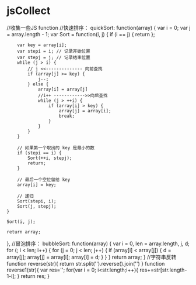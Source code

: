 # jsCollect
//收集一些JS function
//快速排序：
    quickSort: function(array) {
        var i = 0;
        var j = array.length - 1;
        var Sort = function(i, j) {
        if (i == j) {
            return
        };

        var key = array[i];
        var stepi = i; // 记录开始位置
        var stepj = j; // 记录结束位置
        while (j > i) {
            // j <<-------------- 向前查找
            if (array[j] >= key) {
                j--;
            } else {
                array[i] = array[j]
                //i++ ------------>>向后查找
                while (j > ++i) {
                    if (array[i] > key) {
                        array[j] = array[i];
                        break;
                    }
                }
            }
        }

        // 如果第一个取出的 key 是最小的数
        if (stepi == i) {
            Sort(++i, stepj);
            return;
        }

        // 最后一个空位留给 key
        array[i] = key;

        // 递归
        Sort(stepi, i);
        Sort(j, stepj);
    }

    Sort(i, j);

    return array;
},
//冒泡排序：
    bubbleSort: function(array) {
        var i = 0,
        len = array.length,
        j, d;
        for (; i < len; i++) {
            for (j = 0; j < len; j++) {
                if (array[i] < array[j]) {
                    d = array[j];
                    array[j] = array[i];
                    array[i] = d;
                }
            }
        }
        return array;
    }
//字符串反转
    function reverse(str){
        return str.split('').reverse().join('')
    }
    function reverse1(str){
        var res='';
        for(var i = 0; i<str.length;i++){
            res+=str[str.length-1-i];
        }
        return res;
    }
